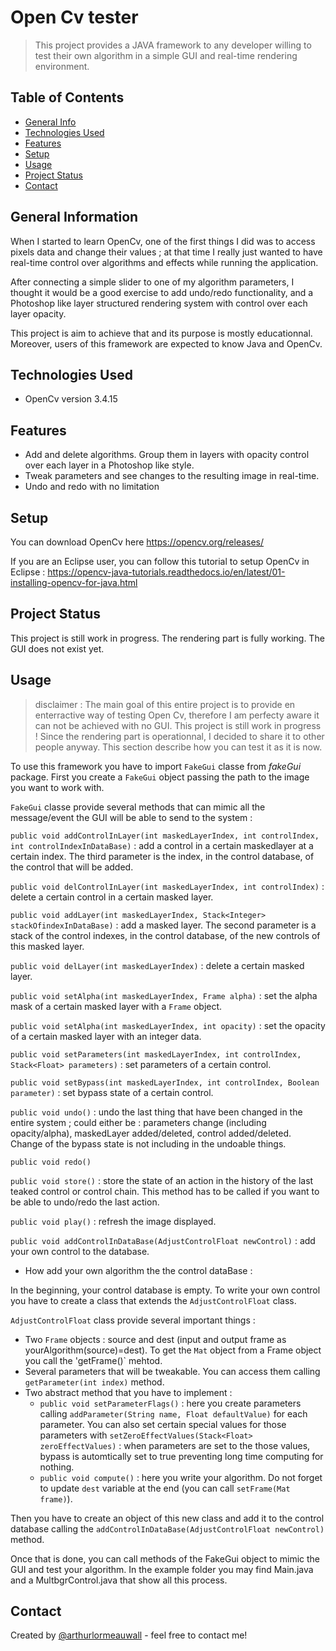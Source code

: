# Open Cv tester

> This project provides a JAVA framework to any developer willing to test their own algorithm in a simple GUI and real-time rendering  environment. 

## Table of Contents
* [General Info](#general-information)
* [Technologies Used](#technologies-used)
* [Features](#features)
* [Setup](#setup)
* [Usage](#usage)
* [Project Status](#project-status)
* [Contact](#contact)


## General Information

When I started to learn OpenCv, one of the first things I did was to access pixels data and change their values ; at that time I really just wanted to have real-time control over algorithms and effects while running the application.

After connecting a simple slider to one of my algorithm parameters, I thought it would be a good exercise to add undo/redo functionality, and a Photoshop like layer structured rendering system with control over each layer opacity. 

This project is aim to achieve that and its purpose is mostly educationnal. Moreover, users of this framework are expected to know Java and OpenCv. 


## Technologies Used

- OpenCv version 3.4.15


## Features
- Add and delete algorithms. Group them in layers with opacity control over each layer in a Photoshop like style. 
- Tweak parameters and see changes to the resulting image in real-time.
- Undo and redo with no limitation


## Setup
You can download OpenCv here https://opencv.org/releases/

If you are an Eclipse user, you can follow this tutorial to setup OpenCv in Eclipse :
https://opencv-java-tutorials.readthedocs.io/en/latest/01-installing-opencv-for-java.html


## Project Status
This project is still work in progress. 
The rendering part is fully working. The GUI does not exist yet. 


## Usage

>disclaimer : The main goal of this entire project is to provide en enterractive way of testing Open Cv, therefore I am perfecty aware it can not be achieved with no GUI. This project is still work in progress ! 
Since the rendering part is operationnal, I decided to share it to other people anyway. This section describe how you can test it as it is now. 

To use this framework you have to import `FakeGui` classe from *fakeGui* package. 
First you create a `FakeGui` object passing the path to the image you want to work with.

`FakeGui` classe provide several methods that can mimic all the message/event the GUI will be able to send to the system :

`public void addControlInLayer(int maskedLayerIndex, int controlIndex, int controlIndexInDataBase)` : add a control in a certain maskedlayer at a certain index. The third parameter is the index, in the control database, of the control that will be added. 

`public void delControlInLayer(int maskedLayerIndex, int controlIndex)` : delete a certain control in a certain masked layer.  

`public void addLayer(int maskedLayerIndex, Stack<Integer> stackOfindexInDataBase)` : add a masked layer. The second parameter is a stack of the control indexes, in the control database, of the new controls of this masked layer.

`public void delLayer(int maskedLayerIndex)` : delete a certain masked layer.

`public void setAlpha(int maskedLayerIndex, Frame alpha)` 	: set the alpha mask of a certain masked layer with a `Frame` object.

`public void setAlpha(int maskedLayerIndex, int opacity)` : set the opacity of a certain masked layer with an integer data.

`public void setParameters(int maskedLayerIndex, int controlIndex, Stack<Float> parameters)` : set parameters of a certain control.

`public void setBypass(int maskedLayerIndex, int controlIndex, Boolean parameter)` : set bypass state of a certain control. 

`public void undo()` : undo the last thing that have been changed in the entire system ; could either be : parameters change (including opacity/alpha), maskedLayer added/deleted, control added/deleted. Change of the bypass state is not including in the undoable things.

`public void redo()` 

`public void store()` : store the state of an action in the history of the last teaked control or control chain. This method has to be called if you want to be able to undo/redo the last action. 

`public void play()` : refresh the image displayed.

`public void addControlInDataBase(AdjustControlFloat newControl)` : add your own control to the database.


* How add your own algorithm the the control dataBase :

In the beginning, your control database is empty. 
To write your own control you have to create a class that extends the `AdjustControlFloat` class.

`AdjustControlFloat` class provide several important things : 
* Two `Frame` objects : source and dest (input and output frame as yourAlgorithm(source)=dest). To get the `Mat` object from a Frame object you call the 'getFrame()` mehtod.
* Several parameters that will be tweakable. You can access them calling `getParameter(int index)` method.
* Two abstract method that you have to implement : 
  * `public void setParameterFlags()` : here you create parameters calling `addParameter(String name, Float defaultValue)` for each parameter. You can also set certain special values for those parameters with `setZeroEffectValues(Stack<Float> zeroEffectValues)` : when parameters are set to the those values, bypass is automtically set to true preventing long time computing for nothing.
  * `public void compute()` : here you write your algorithm. Do not forget to update `dest` variable at the end (you can call `setFrame(Mat frame)`).

Then you have to create an object of this new class and add it to the control database calling the `addControlInDataBase(AdjustControlFloat newControl)` method.

Once that is done, you can call methods of the FakeGui object to mimic the GUI and test your algorithm.
In the example folder you may find Main.java and a MultbgrControl.java that show all this process. 


## Contact
Created by [@arthurlormeauwall](https://github.com/arthurlormeauwall) - feel free to contact me!




